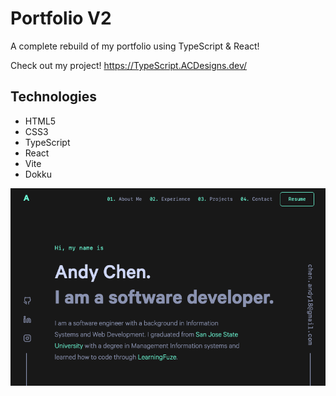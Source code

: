 # Portfolio V2

A complete rebuild of my portfolio using TypeScript & React!

Check out my project! https://TypeScript.ACDesigns.dev/

## Technologies
- HTML5
- CSS3
- TypeScript
- React
- Vite
- Dokku

<img src='https://raw.githubusercontent.com/andychen97/portfolio_v1/main/server/public/images/homepage.png' alt='homepage view'>

